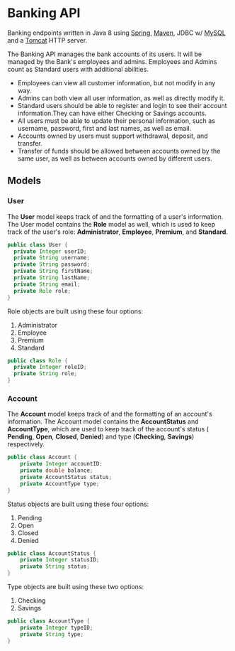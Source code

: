 # Banking API
Banking endpoints written in Java 8 using [Spring](https://spring.io/), [Maven](https://maven.apache.org/), JDBC w/ [MySQL](https://dev.mysql.com/downloads/mysql/) and a [Tomcat](https://tomcat.apache.org/) HTTP server.

The Banking API manages the bank accounts of its users. It will be managed by the Bank's employees and admins. Employees and Admins count as Standard users with additional abilities.
* Employees can view all customer information, but not modify in any way.
* Admins can both view all user information, as well as directly modify it.
* Standard users should be able to register and login to see their account information.They can have either Checking or Savings accounts.
* All users must be able to update their personal information, such as username, password, first and last names, as well as email.
* Accounts owned by users must support withdrawal, deposit, and transfer.
* Transfer of funds should be allowed between accounts owned by the same user, as well as between accounts owned by different users.

## Models

### User

The __User__ model keeps track of and the formatting of a user's information. The User model contains the __Role__ model as well, which is used to
keep track of the user's role: __Administrator__, __Employee__, __Premium__, and __Standard__.

```java
public class User {
  private Integer userID;
  private String username;
  private String password;
  private String firstName;
  private String lastName;
  private String email;
  private Role role;
}
```

Role objects are built using these four options:
  1. Administrator
  2. Employee
  3. Premium
  4. Standard

```java
public class Role {
  private Integer roleID;
  private String role;
}
```
### Account

The __Account__ model keeps track of and the formatting of an account's information. The Account model contains the __AccountStatus__ and 
__AccountType__, which are used to keep track of the account's status ( __Pending__, __Open__, __Closed__, __Denied__) and type (__Checking__, __Savings__)
respectively.

```java
public class Account {
    private Integer accountID;
    private double balance;
    private AccountStatus status;
    private AccountType type;
}
```

Status objects are built using these four options:
  1. Pending
  2. Open
  3. Closed
  4. Denied

```java
public class AccountStatus {
    private Integer statusID;
    private String status;
}
```
Type objects are built using these two options:
  1. Checking
  2. Savings
  
```java
public class AccountType {
    private Integer typeID;
    private String type;
}
